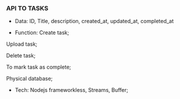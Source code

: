 ### API TO TASKS

- Data:
ID, Title, description, created_at, updated_at,
 completed_at

- Function:
Create task;

Upload task;

Delete task;

To mark task as complete;

Physical database;

- Tech:
Nodejs frameworkless, Streams, Buffer;
